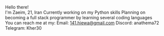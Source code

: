 Hello there!  
I'm Zaeim, 21, Iran 
Currently working on my  Python skills
Planning on becoming a full stack programmer by learning several coding languages
You can reach me at my: 
Email: 141.hiewa@gmail.com
Discord: anathema72
Telegram: Kher30


<!--
**Kherc/Kherc** is a ✨ _special_ ✨ repository because its `README.md` (this file) appears on your GitHub profile.

Here are some ideas to get you started:

- 🔭 I’m currently working on ...
- 🌱 I’m currently learning ...
- 👯 I’m looking to collaborate on ...
- 🤔 I’m looking for help with ...
- 💬 Ask me about ...
- 📫 How to reach me: ...
- 😄 Pronouns: ...
- ⚡ Fun fact: ...
-->
